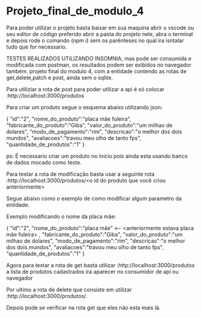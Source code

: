 
# Projeto_final_de_modulo_4
Para poder utilizar o projeto basta baixar em sua maquina abrir o vscode ou seu editor de código preferido abrir a pasta do projeto nele, abra o terminal e depois rode o comando (npm i) sem os 
parênteses no qual ira isntalar tudo que for necessario.

TESTES REALIZADOS UTILIZANDO INSOMNIA, mas pode ser consumida e modificada com postman, os resultados podem ser exibidos no navegador também. 
projeto final do modulo 4, com a entidade <produtos> contendo as rotas de get,delete,patch e post, ainda sem o sqlite.

Para utiliziar a rota de post para poder utilizar a api é só colocar :http://localhost:3000/produtos

Para criar um produto segue o esquema abaixo utilizando json:

{
    "id":"2",
    "nome_do_produto":"placa mãe fuleira",
    "fabricante_do_produto":"Giba",
    "valor_do_produto":"um milhao de dolares",
    "modo_de_pagamento":"rim",
    "descricao":"o melhor dos dois mundos",
    "avaliacoes":"travou meu olho de tanto fps",
    "quantidade_de_produtos":"1" 
} 

ps: É necessario criar um produto no inicio pois ainda esta usando banco de dados mocado como teste.

Para testar a rota de modificação basta usar a seguinte rota :http://localhost:3000/produtos/<o id do produto que vocẽ criou anteriormente> 

Segue abaixo como o exemplo de como modificar algum parametro da entidade.

Exemplo modificando o nome da placa mãe:

{ 
    "id":"2", 
    "nome_do_produto":"placa mãe" 
   <-- <anteriormente estava placa mãe fuleira>
    ,
    "fabricante_do_produto":"Giba",
    "valor_do_produto":"um milhao de dolares",
    "modo_de_pagamento":"rim",
    "descricao":"o melhor dos dois mundos",
    "avaliacoes":"travou meu olho de tanto fps",
    "quantidade_de_produtos":"1"
}  

Agora para testar a rota de get basta utilizar :http://localhost:3000/produtos 
a lista de produtos cadastrados ira aparecer no consumidor de api ou navegador

Por ultimo a rota de delete que consiste em utilizar :http://localhost:3000/produtos/<o id do produto a ser excluido>.

Depois pode se verificar na rota get que eles não esta mais lá.
